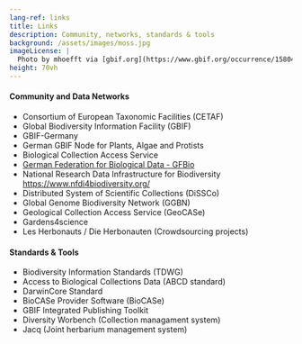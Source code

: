 ```yaml
---
lang-ref: links
title: Links
description: Community, networks, standards & tools
background: /assets/images/moss.jpg
imageLicense: |
  Photo by mhoefft via [gbif.org](https://www.gbif.org/occurrence/1580487687)
height: 70vh
---
```


#### Community and Data Networks

* Consortium of European Taxonomic Facilities (CETAF)
* Global Biodiversity Information Facility (GBIF)
* GBIF-Germany
* German GBIF Node for Plants, Algae and Protists
* Biological Collection Access Service
* [German Federation for Biological Data - GFBio](https://www.gfbio.org/)
* National Research Data Infrastructure for Biodiversity https://www.nfdi4biodiversity.org/
* Distributed System of Scientific Collections (DiSSCo)
* Global Genome Biodiversity Network (GGBN)
* Geological Collection Access Service (GeoCASe)
* Gardens4science
* Les Herbonauts / Die Herbonauten (Crowdsourcing projects)


#### Standards & Tools

* Biodiversity Information Standards (TDWG)
* Access to Biological Collections Data (ABCD standard)
* DarwinCore Standard
* BioCASe Provider Software (BioCASe)
* GBIF Integrated Publishing Toolkit
* Diversity Worbench (Collection managament system)
* Jacq (Joint herbarium management system)